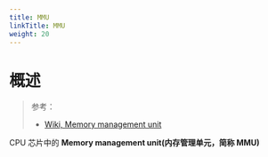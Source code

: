 ```yaml
---
title: MMU
linkTitle: MMU
weight: 20
---
```


# 概述

> 参考：
>
> - [Wiki, Memory management unit](https://en.wikipedia.org/wiki/Memory_management_unit)

CPU 芯片中的 **Memory management unit(内存管理单元，简称 MMU)**
